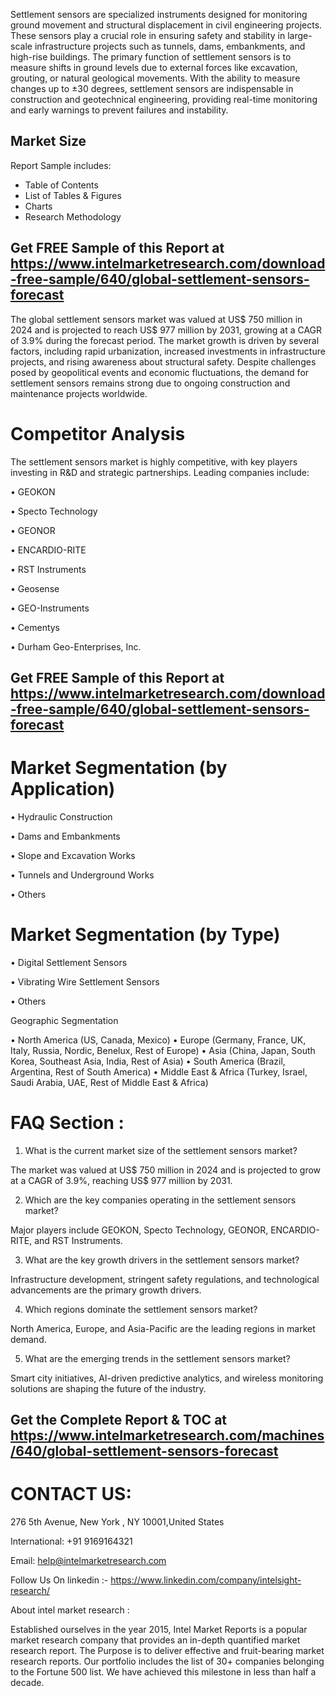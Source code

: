 Settlement sensors are specialized instruments designed for monitoring ground movement and structural displacement in civil engineering projects. These sensors play a crucial role in ensuring safety and stability in large-scale infrastructure projects such as tunnels, dams, embankments, and high-rise buildings. The primary function of settlement sensors is to measure shifts in ground levels due to external forces like excavation, grouting, or natural geological movements. With the ability to measure changes up to ±30 degrees, settlement sensors are indispensable in construction and geotechnical engineering, providing real-time monitoring and early warnings to prevent failures and instability.

Market Size
-
Report Sample includes:
- Table of Contents
- List of Tables & Figures
- Charts
- Research Methodology


Get FREE Sample of this Report at https://www.intelmarketresearch.com/download-free-sample/640/global-settlement-sensors-forecast
-
The global settlement sensors market was valued at US$ 750 million in 2024 and is projected to reach US$ 977 million by 2031, growing at a CAGR of 3.9% during the forecast period. The market growth is driven by several factors, including rapid urbanization, increased investments in infrastructure projects, and rising awareness about structural safety. Despite challenges posed by geopolitical events and economic fluctuations, the demand for settlement sensors remains strong due to ongoing construction and maintenance projects worldwide.

 

Competitor Analysis
=
The settlement sensors market is highly competitive, with key players investing in R&D and strategic partnerships. Leading companies include:

•	GEOKON

•	Specto Technology

•	GEONOR

•	ENCARDIO-RITE

•	RST Instruments

•	Geosense

•	GEO-Instruments



•	Cementys

•	Durham Geo-Enterprises, Inc.


Get FREE Sample of this Report at https://www.intelmarketresearch.com/download-free-sample/640/global-settlement-sensors-forecast
-

Market Segmentation (by Application)
=
•	Hydraulic Construction

•	Dams and Embankments

•	Slope and Excavation Works

•	Tunnels and Underground Works

•	Others

Market Segmentation (by Type)
=
•	Digital Settlement Sensors

•	Vibrating Wire Settlement Sensors

•	Others

Geographic Segmentation

•	North America (US, Canada, Mexico)
•	Europe (Germany, France, UK, Italy, Russia, Nordic, Benelux, Rest of Europe)
•	Asia (China, Japan, South Korea, Southeast Asia, India, Rest of Asia)
•	South America (Brazil, Argentina, Rest of South America)
•	Middle East & Africa (Turkey, Israel, Saudi Arabia, UAE, Rest of Middle East & Africa)

FAQ Section : 
=
1. What is the current market size of the settlement sensors market?

The market was valued at US$ 750 million in 2024 and is projected to grow at a CAGR of 3.9%, reaching US$ 977 million by 2031.

2. Which are the key companies operating in the settlement sensors market?

Major players include GEOKON, Specto Technology, GEONOR, ENCARDIO-RITE, and RST Instruments.

3. What are the key growth drivers in the settlement sensors market?

Infrastructure development, stringent safety regulations, and technological advancements are the primary growth drivers.

4. Which regions dominate the settlement sensors market?

North America, Europe, and Asia-Pacific are the leading regions in market demand.

5. What are the emerging trends in the settlement sensors market?

Smart city initiatives, AI-driven predictive analytics, and wireless monitoring solutions are shaping the future of the industry.


Get the Complete Report & TOC at https://www.intelmarketresearch.com/machines/640/global-settlement-sensors-forecast
-
CONTACT US:
=
276 5th Avenue, New York , NY 10001,United States

International: +91 9169164321

Email: help@intelmarketresearch.com

Follow Us On linkedin :- https://www.linkedin.com/company/intelsight-research/

About intel market research :

Established ourselves in the year 2015, Intel Market Reports is a popular market research company that provides an in-depth quantified market research report. The Purpose is to deliver effective and fruit-bearing market research reports. Our portfolio includes the list of 30+ companies belonging to the Fortune 500 list. We have achieved this milestone in less than half a decade.
